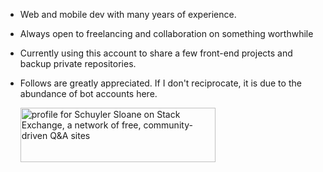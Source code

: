 * Web and mobile dev with many years of experience.
* Always open to freelancing and collaboration on something worthwhile
* Currently using this account to share a few front-end projects and backup private repositories.
* Follows are greatly appreciated. If I don't reciprocate, it is due to the abundance of bot accounts here.

  
  <a href="https://stackoverflow.com/users/16187510/schuyler-sloane"><img src="https://stackexchange.com/users/flair/21901944.png" width="312" height="87" alt="profile for Schuyler Sloane on Stack Exchange, a network of free, community-driven Q&amp;A sites" title="profile for Schuyler Sloane on Stack Exchange, a network of free, community-driven Q&amp;A sites"></a>
